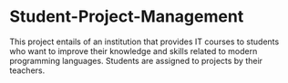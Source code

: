 # Student-Project-Management
This project entails of an institution that provides IT courses to students who want to improve their knowledge and skills related to modern programming languages. Students are assigned to projects by their teachers.
